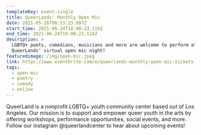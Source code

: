 ```yaml
---
templateKey: event-single
title: QueerLands' Monthly Open Mic
date: 2021-05-16T00:53:23.097Z
start_time: 2021-06-24T18:00:23.116Z
end_time: 2021-06-24T19:00:23.124Z
description: >
  LGBTQ+ poets, comedians, musicians and more are welcome to perform at
  QueerLands' virtual open mic night!
featuredimage: /img/open-mic.jpeg
link: https://www.eventbrite.com/e/queerlands-monthly-open-mic-tickets-154492305645
tags:
  - open-mic
  - poetry
  - comedy
  - online
---
```

QueerLand is a nonprofit LGBTQ+ youth community center based out of Los Angeles. Our mission is to support and empower queer youth in the arts by offering workshops, performance opportunities, social events, and more. Follow our instagram @queerlandcenter to hear about upcoming events!